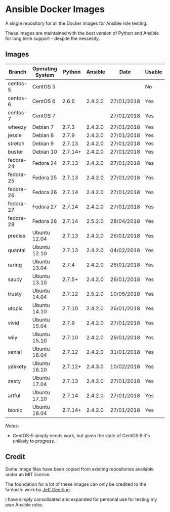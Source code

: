 # Ansible Docker Images

A single repository for all the Docker images for Ansible role testing.

These images are maintained with the best version of Python and Ansible for long term support - despite the nessesity.

## Images

| Branch    | Operating System | Python  | Ansible | Date       | Usable  |
| --------- |------------------| ------- | ------- |----------- | ------- |
| centos-5  | CentOS 5         |         |         |            | No     |
| centos-6  | CentOS 6         | 2.6.6   | 2.4.2.0 | 27/01/2018 | Yes    |
| centos-7  | CentOS 7         |         |         | 27/01/2018 | Yes    |
| wheezy    | Debian 7         | 2.7.3   | 2.4.2.0 | 27/01/2018 | Yes    |
| jessie    | Debian 8         | 2.7.9   | 2.4.2.0 | 27/01/2018 | Yes    |
| stretch   | Debian 9         | 2.7.13  | 2.4.2.0 | 27/01/2018 | Yes    |
| buster    | Debian 10        | 2.7.14+ | 2.4.2.0 | 27/01/2018 | Yes    |
| fedora-24 | Fedora 24        | 2.7.13  | 2.4.2.0 | 27/01/2018 | Yes    |
| fedora-25 | Fedora 25        | 2.7.13  | 2.4.2.0 | 27/01/2018 | Yes    |
| fedora-26 | Fedora 26        | 2.7.14  | 2.4.2.0 | 27/01/2018 | Yes    |
| fedora-27 | Fedora 27        | 2.7.14  | 2.4.2.0 | 27/01/2018 | Yes    |
| fedora-28 | Fedora 28        | 2.7.14  | 2.5.2.0 | 28/04/2018 | Yes    |
| precise   | Ubuntu 12.04     | 2.7.13  | 2.4.2.0 | 26/01/2018 | Yes    |
| quantal   | Ubuntu 12.10     | 2.7.13  | 2.4.2.0 | 04/02/2018 | Yes    |
| raring    | Ubuntu 13.04     | 2.7.4   | 2.4.2.0 | 26/01/2018 | Yes    |
| saucy     | Ubuntu 13.10     | 2.7.5+  | 2.4.2.0 | 26/01/2018 | Yes    |
| trusty    | Ubuntu 14.04     | 2.7.12  | 2.5.2.0 | 10/05/2018 | Yes    |
| utopic    | Ubuntu 14.10     | 2.7.10  | 2.4.2.0 | 26/01/2018 | Yes    |
| vivid     | Ubuntu 15.04     | 2.7.9   | 2.4.2.0 | 27/01/2018 | Yes    |
| wily      | Ubuntu 15.10     | 2.7.10  | 2.4.2.0 | 26/01/2018 | Yes    |
| xenial    | Ubuntu 16.04     | 2.7.12  | 2.4.2.0 | 31/01/2018 | Yes    |
| yakkety   | Ubuntu 16.10     | 2.7.12+ | 2.4.3.0 | 10/02/2018 | Yes    |
| zesty     | Ubuntu 17.04     | 2.7.13  | 2.4.2.0 | 27/01/2018 | Yes    |
| artful    | Ubuntu 17.10     | 2.7.14  | 2.4.2.0 | 27/01/2018 | Yes    |
| bionic    | Ubuntu 18.04     | 2.7.14+ | 2.4.2.0 | 27/01/2018 | Yes    |

*Notes*:

* CentOS-5 simply needs work, but given the state of CentOS 6 it's unlikely to progress.

## Credit

Some image files have been copied from existing repositories available under an MIT license.

The foundation for a lot of these images can only be credited to the fantastic work by [Jeff Geerling](http://jeffgeerling.com/).

I have simply consolidated and expanded for personal use for testing my own Ansible roles.